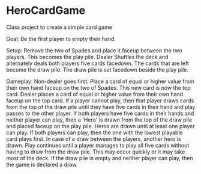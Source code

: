 # HeroCardGame
Class project to create a simple card game

Goal:
Be the first player to empty their hand.

Setup:
Remove the two of Spades and place it faceup between the two players. This becomes the play pile. Dealer Shuffles the deck and alternately deals both players five cards facedown. The cards that are left become the draw pile. The draw pile is set facedown beside the play pile.

Gameplay:
Non-dealer goes first. Place a card of equal or higher value from their own hand faceup on the two of Spades. This new card is now the top card. Dealer places a card of equal or higher value from their own hand faceup on the top card. If a player cannot play, then that player draws cards from the top of the draw pile until they have five cards in their hand and play passes to the other player.
If both players have five cards in their hands and neither player can play, then a 'Hero' is drawn from the top of the draw pile and placed faceup on the play pile. Heros are drawn until at least one player can play. If both players can play, then the one with the lowest playable card plays first. In case of a draw between the players, another hero is drawn.
Play continues until a player manages to play all five cards without having to draw from the draw pile. This may occur quickly or it may take most of the deck.
If the draw pile is empty and neither player can play, then the game is declared a draw.
